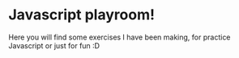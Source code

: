 # Javascript playroom!

<p> Here you will find some exercises I have been making, for practice Javascript or just for fun :D </p>
